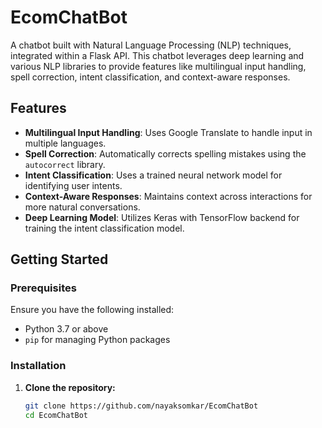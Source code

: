 # EcomChatBot

A chatbot built with Natural Language Processing (NLP) techniques, integrated within a Flask API. This chatbot leverages deep learning and various NLP libraries to provide features like multilingual input handling, spell correction, intent classification, and context-aware responses.

## Features

- **Multilingual Input Handling**: Uses Google Translate to handle input in multiple languages.
- **Spell Correction**: Automatically corrects spelling mistakes using the `autocorrect` library.
- **Intent Classification**: Uses a trained neural network model for identifying user intents.
- **Context-Aware Responses**: Maintains context across interactions for more natural conversations.
- **Deep Learning Model**: Utilizes Keras with TensorFlow backend for training the intent classification model.

## Getting Started

### Prerequisites

Ensure you have the following installed:

- Python 3.7 or above
- `pip` for managing Python packages

### Installation

1. **Clone the repository:**
   ```bash
   git clone https://github.com/nayaksomkar/EcomChatBot
   cd EcomChatBot
